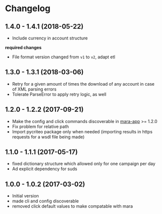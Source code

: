 # Changelog

## 1.4.0 - 1.4.1 (2018-05-22)

- Include currency in account structure

**required changes**

- File format version changed from `v1` to `v2`, adapt etl
 

## 1.3.0 - 1.3.1 (2018-03-06) 

- Retry for a given amount of times the download of any account in case of XML parsing errors
- Tolerate ParseError to apply retry logic, as well



## 1.2.0 - 1.2.2 (2017-09-21)
 
- Make the config and click commands discoverable in [mara-app](https://github.com/mara/mara-app) >= 1.2.0
- Fix problem for relative path
- Import pycriteo package only when needed (importing results in https requests for a wsdl file being made)


## 1.1.0 - 1.1.1 (2017-05-17)

- fixed dictionary structure which allowed only for one campaign per day
- Ad explicit dependency for suds


## 1.0.0 - 1.0.2 (2017-03-02) 

- Initial version
- made cli and config discoverable
- removed click default values to make compatable with mara
